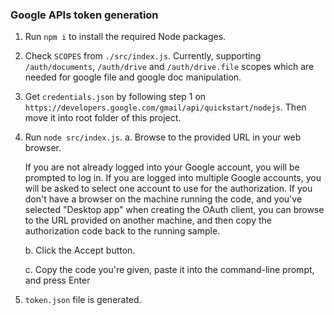 ### Google APIs token generation

1. Run `npm i` to install the required Node packages.
2. Check `SCOPES` from `./src/index.js`. Currently, supporting `/auth/documents`, `/auth/drive` and `/auth/drive.file` scopes which are needed for google file and google doc manipulation.
3. Get `credentials.json` by following step 1 on `https://developers.google.com/gmail/api/quickstart/nodejs`. Then move it into root folder of this project.
4. Run `node src/index.js`.
    a. Browse to the provided URL in your web browser.

     If you are not already logged into your Google account, you will be prompted to log in. If you are logged into multiple Google accounts, you will be asked to select one account to use for the authorization.
     If you don't have a browser on the machine running the code, and you've selected "Desktop app" when creating the OAuth client, you can browse to the URL provided on another machine, and then copy the authorization code back to the running sample.

    b. Click the Accept button.
    
    c. Copy the code you're given, paste it into the command-line prompt, and press Enter
5. `token.json` file is generated.
